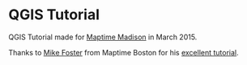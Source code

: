 # QGIS Tutorial
QGIS Tutorial made for [Maptime Madison](http://maptime.io/madison) in March 2015.

Thanks to [Mike Foster](https://twitter.com/mjfoster83) from Maptime Boston for his [excellent tutorial](http://www.graphicarto.com/qgis-101/).
